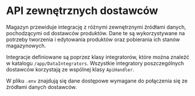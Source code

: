 # API zewnętrznych dostawców

Magazyn przewiduje integrację z różnymi zewnętrznymi źródłami danych, pochodzącymi od dostawców produktów. Dane te są wykorzystywane na potrzeby tworzenia i edytowania produktów oraz pobierania ich stanów magazynowych.

Integracje definiowane są poprzez klasy integratorów, które można znaleźć w katalogu `/app/DataIntegrators`. Wszystkie integratory poszczególnych dostawców korzystają ze wspólnej klasy `ApiHandler`.

W pliku `.env` znajdują się dane dostępowe wymagane do połączenia się ze źródłami danych dostawców.
